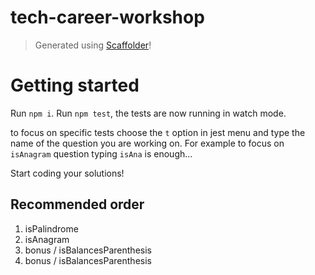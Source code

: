# tech-career-workshop

> Generated using [Scaffolder](https://github.com/galElmalah/scaffolder)!

# Getting started

Run `npm i`.
Run `npm test`, the tests are now running in watch mode.

to focus on specific tests choose the `t` option in jest menu and type the name of the question you are working on.
For example to focus on `isAnagram` question typing `isAna` is enough...

Start coding your solutions!

## Recommended order

1. isPalindrome
2. isAnagram
3. bonus / isBalancesParenthesis
4. bonus / isBalancesParenthesis
